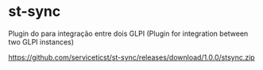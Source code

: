 # st-sync
Plugin do para integração entre dois GLPI (Plugin for integration between two GLPI instances)

https://github.com/serviceticst/st-sync/releases/download/1.0.0/stsync.zip
